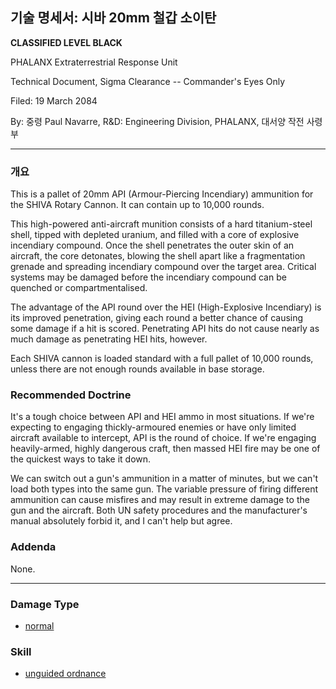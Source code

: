 ## 기술 명세서: 시바 20mm 철갑 소이탄

**CLASSIFIED LEVEL BLACK**

PHALANX Extraterrestrial Response Unit

Technical Document, Sigma Clearance -- Commander's Eyes Only

Filed: 19 March 2084

By: 중령 Paul Navarre, R&D: Engineering Division, PHALANX, 대서양 작전
사령부

------------------------------------------------------------------------

### 개요

This is a pallet of 20mm API (Armour-Piercing Incendiary) ammunition for
the SHIVA Rotary Cannon. It can contain up to 10,000 rounds.

This high-powered anti-aircraft munition consists of a hard
titanium-steel shell, tipped with depleted uranium, and filled with a
core of explosive incendiary compound. Once the shell penetrates the
outer skin of an aircraft, the core detonates, blowing the shell apart
like a fragmentation grenade and spreading incendiary compound over the
target area. Critical systems may be damaged before the incendiary
compound can be quenched or compartmentalised.

The advantage of the API round over the HEI (High-Explosive Incendiary)
is its improved penetration, giving each round a better chance of
causing some damage if a hit is scored. Penetrating API hits do not
cause nearly as much damage as penetrating HEI hits, however.

Each SHIVA cannon is loaded standard with a full pallet of 10,000
rounds, unless there are not enough rounds available in base storage.

### Recommended Doctrine

It's a tough choice between API and HEI ammo in most situations. If
we're expecting to engaging thickly-armoured enemies or have only
limited aircraft available to intercept, API is the round of choice. If
we're engaging heavily-armed, highly dangerous craft, then massed HEI
fire may be one of the quickest ways to take it down.

We can switch out a gun's ammunition in a matter of minutes, but we
can't load both types into the same gun. The variable pressure of firing
different ammunition can cause misfires and may result in extreme damage
to the gun and the aircraft. Both UN safety procedures and the
manufacturer's manual absolutely forbid it, and I can't help but agree.

### Addenda

None.

------------------------------------------------------------------------

### Damage Type

- [normal](Damage/normal "wikilink")

### Skill

- [unguided ordnance](Skills/unguided "wikilink")